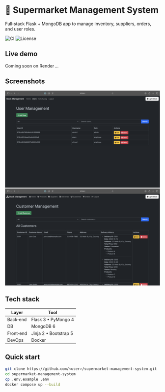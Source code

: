 # 🛒 Supermarket Management System

Full‑stack Flask + MongoDB app to manage inventory, suppliers, orders, and user roles.

![CI](https://github.com/Aymenelachhab/supermarket-management-system/actions/workflows/ci.yml/badge.svg)
![License](https://img.shields.io/github/license/Aymenelachhab/supermarket-management-system)

## Live demo
Coming soon on Render …

## Screenshots
<img src="dashboard.png" width="700" alt="dashboard">
<img src="dashboarduser.png" width="700" alt="dashboard">

## Tech stack
| Layer | Tool |
|-------|------|
| Back‑end | Flask 3 • PyMongo 4 |
| DB      | MongoDB 6 |
| Front‑end | Jinja 2 • Bootstrap 5 |
| DevOps | Docker | GitHub Actions |

## Quick start

```bash
git clone https://github.com/<user>/supermarket-management-system.git
cd supermarket-management-system
cp .env.example .env   
docker compose up --build
